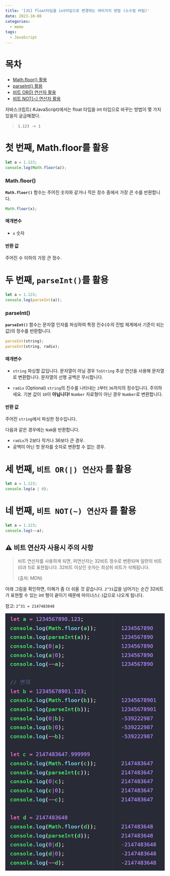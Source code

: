 ```yaml
---
title: '[JS] float타입을 int타입으로 변경하는 여러가지 방법 (소수점 버림)'
date: 2023-10-08
categories:
  - memo
tags:
  - JavaScript
---
```


# 목차

- [Math.floor() 활용](#첫-번째-mathfloor를-활용)
- [parseInt() 활용](<# 두 번째, `parseInt()`를 활용>)
- [비트 OR(|) 연산자 활용](<# 세 번째,  `비트 OR(|) 연산자` 를 활용>)
- [비트 NOT(~) 연산자 활용](<# 네 번째, `비트 NOT(~) 연산자` 를 활용>)

자바스크립트( #JavaScript)에서는 float 타입을 int 타입으로 바꾸는 방법이 몇 가지 있을지 궁금해졌다.

> `1.123 -> 1`

# 첫 번째, Math.floor를 활용

```js
let a = 1.123;
console.log(Math.floor(a));
```

### Math.floor()

**`Math.floor()`** 함수는 주어진 숫자와 같거나 작은 정수 중에서 가장 큰 수를 반환합니다.

```js
Math.floor(x);
```

#### 매개변수

- `x` 숫자

#### 반환 값

주어진 수 이하의 가장 큰 정수.

# 두 번째, `parseInt()`를 활용

```js
let a = 1.123;
console.log(parseInt(a));
```

### parseInt()

**`parseInt()`** 함수는 문자열 인자를 파싱하여 특정 진수(수의 진법 체계에서 기준이 되는 값)의 정수를 반환합니다.

```js
parseInt(string);
parseInt(string, radix);
```

#### 매개변수

- `string` 파싱할 값입니다. 문자열이 아닐 경우 `ToString` 추상 연산을 사용해 문자열로 변환합니다. 문자열의 선행 공백은 무시합니다.

- `radix` (Optional) `string`의 진수를 나타내는 `2`부터 `36`까지의 정수입니다. 주의하세요. 기본 값이 `10`이 **아닙니다!** `Number` 자료형이 아닌 경우 `Number`로 변환합니다.

#### 반환 값

주어진 `string`에서 파싱한 정수입니다.

다음과 같은 경우에는 `NaN`을 반환합니다.

- `radix`가 2보다 작거나 36보다 큰 경우.
- 공백이 아닌 첫 문자를 숫자로 변환할 수 없는 경우.

# 세 번째, `비트 OR(|) 연산자` 를 활용

```js
let a = 1.123;
console.log(a | 0);
```

# 네 번째, `비트 NOT(~) 연산자` 를 활용

```js
let a = 1.123;
console.log(~~a);
```

## ⚠️ 비트 연산자 사용시 주의 사항

> 비트 연산자를 사용하게 되면, 피연산자는 32비트 정수로 변환되며 일련의 비트(0과 1)로 표현됩니다. 32비트 이상인 숫자는 최상위 비트가 삭제됩니다.
>
> (출처: MDN)

아래 그림을 확인하면, 이해가 좀 더 쉬울 것 같습니다. `2^31`값을 넘어가는 순간 32비트가 표현할 수 있는 int 형이 끝이기 때문에 마이너스(`-`)값으로 나오게 됩니다.

참고: `2^31 = 2147483648`

![](images/Pasted%20image%2020231008233233.png)
